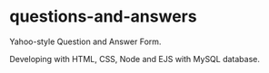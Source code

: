 # questions-and-answers

Yahoo-style Question and Answer Form.

Developing with HTML, CSS, Node and EJS with MySQL database.
